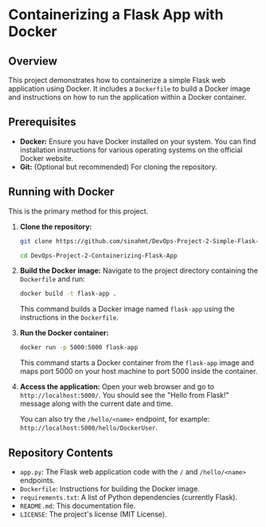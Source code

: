 # Containerizing a Flask App with Docker

## Overview

This project demonstrates how to containerize a simple Flask web application using Docker. It includes a `Dockerfile` to build a Docker image and instructions on how to run the application within a Docker container.

## Prerequisites

* **Docker:** Ensure you have Docker installed on your system. You can find installation instructions for various operating systems on the official Docker website.
* **Git:** (Optional but recommended) For cloning the repository.

## Running with Docker

This is the primary method for this project.

1.  **Clone the repository:**
    ```bash
    git clone https://github.com/sinahmt/DevOps-Project-2-Simple-Flask-Docker.git

    cd DevOps-Project-2-Containerizing-Flask-App
    ```

2.  **Build the Docker image:**
    Navigate to the project directory containing the `Dockerfile` and run:
    ```bash
    docker build -t flask-app .
    ```
    This command builds a Docker image named `flask-app` using the instructions in the `Dockerfile`.

3.  **Run the Docker container:**
    ```bash
    docker run -p 5000:5000 flask-app
    ```
    This command starts a Docker container from the `flask-app` image and maps port 5000 on your host machine to port 5000 inside the container.

4.  **Access the application:**
    Open your web browser and go to `http://localhost:5000/`. You should see the "Hello from Flask!" message along with the current date and time.

    You can also try the `/hello/<name>` endpoint, for example: `http://localhost:5000/hello/DockerUser`.

## Repository Contents

* `app.py`: The Flask web application code with the `/` and `/hello/<name>` endpoints.
* `Dockerfile`: Instructions for building the Docker image.
* `requirements.txt`: A list of Python dependencies (currently Flask).
* `README.md`: This documentation file.
* `LICENSE`: The project's license (MIT License).
